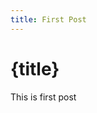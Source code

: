 ```yaml
---
title: First Post
---
```


# {title}

This is first post

<script>
    import Box from "$lib/Box.svelte";
</script>

<Box />